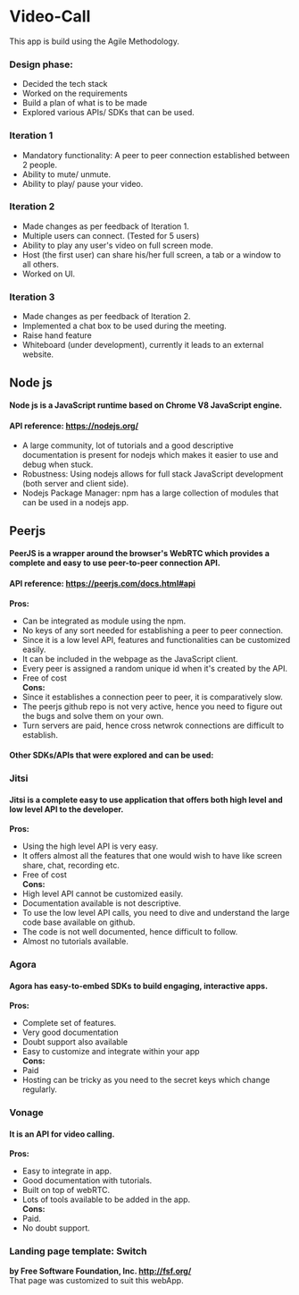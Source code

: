 # Video-Call

This app is build using the Agile Methodology.   
### Design phase:
- Decided the tech stack
- Worked on the requirements
- Build a plan of what is to be made  
- Explored various APIs/ SDKs that can be used.

### Iteration 1
* Mandatory functionality: A peer to peer connection established between 2 people.
* Ability to mute/ unmute.
* Ability to play/ pause your video.   

### Iteration 2
- Made changes as per feedback of Iteration 1.
- Multiple users can connect. (Tested for 5 users)
- Ability to play any user's video on full screen mode.
- Host (the first user) can share his/her full screen, a tab or a window to all others.  
- Worked on UI.   

### Iteration 3
* Made changes as per feedback of Iteration 2.
* Implemented a chat box to be used during the meeting.
* Raise hand feature
* Whiteboard (under development), currently it leads to an external website.  
## Node js
#### Node js is a JavaScript runtime based on Chrome V8 JavaScript engine.
#### API reference: https://nodejs.org/
- A large community, lot of tutorials and a good descriptive documentation is present for nodejs which makes it easier to use and debug when stuck.
- Robustness: Using nodejs allows for full stack JavaScript development (both server and client side).
- Nodejs Package Manager: npm has a large collection of modules that can be used in a nodejs app.

## Peerjs
#### PeerJS is a wrapper around the browser's WebRTC which provides a complete and easy to use peer-to-peer connection API. 
#### API reference: https://peerjs.com/docs.html#api
**Pros:**
- Can be integrated as module using the npm.
- No keys of any sort needed for establishing a peer to peer connection.
- Since it is a low level API, features and functionalities can be customized easily.
- It can be included in the webpage as the JavaScript client.
- Every peer is assigned a random unique id when it's created by the API.
- Free of cost   
**Cons:**
- Since it establishes a connection peer to peer, it is comparatively slow.
- The peerjs github repo is not very active, hence you need to figure out the bugs and solve them on your own.
- Turn servers are paid, hence cross netwrok connections are difficult to establish.

#### Other SDKs/APIs that were explored and can be used:

### Jitsi
#### Jitsi is a complete easy to use application that offers both high level and low level API to the developer.
**Pros:**
- Using the high level API is very easy.
- It offers almost all the features that one would wish to have like screen share, chat, recording etc.
- Free of cost   
**Cons:**
- High level API cannot be customized easily.
- Documentation available is not descriptive.
- To use the low level API calls, you need to dive and understand the large code base available on github.
- The code is not well documented, hence difficult to follow.
- Almost no tutorials available.

### Agora
#### Agora has easy-to-embed SDKs to build engaging, interactive apps.
**Pros:**
- Complete set of features.
- Very good documentation
- Doubt support also available
- Easy to customize and integrate within your app    
**Cons:**
- Paid
- Hosting can be tricky as you need to the secret keys which change regularly.

### Vonage
#### It is an API for video calling.
**Pros:**
- Easy to integrate in app.
- Good documentation with tutorials.
- Built on top of webRTC.
- Lots of tools available to be added in the app.   
**Cons:**
- Paid.
- No doubt support.

### Landing page template: Switch
**by Free Software Foundation, Inc. <http://fsf.org/>**   
That page was customized to suit this webApp.

